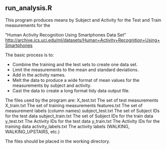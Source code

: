 ## run_analysis.R

This program produces means by Subject and Activity for the Test and Train measurements for the  

"Human Activity Recognition Using Smartphones Data Set"  
http://archive.ics.uci.edu/ml/datasets/Human+Activity+Recognition+Using+Smartphones 

The basic process is to:
+ Combine the training and the test sets to create one data set.  
+ Limit the measurements to the mean and standard deviations.   
+ Add in the activity names.  
+ Melt the data to produce a wide format of mean values for the measurements by subject and activity.  
+ Cast the data to create a long format tidy data output file.  

The files used by the program are:
X_test.txt			The set of test measurements
X_train.txt			The set of training measurements
features.txt		The set of measurement labels (column names)
subject_test.txt	The set of Subject IDs for the test data
subject_train.txt	The set of Subject IDs for the train data
y_test.txt			The Activity IDs for the test data
y_train.txt			The Activity IDs for the training data
activity_labels.txt	The activity labels (WALKING, WALKING_UPSTAIRS, etc.)

The files should be placed in the working directory.
